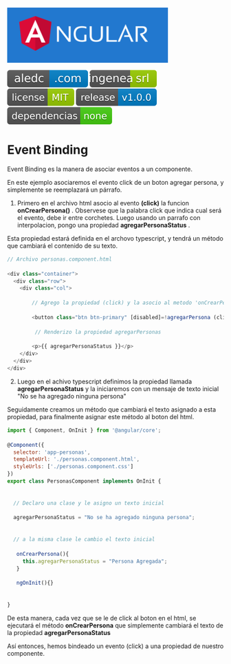 ![Angular](https://github.com/aledc7/Angular/blob/master/resources/angular.png?raw=true)


[![aledc.tk](https://github.com/aledc7/Scrum-Certification/blob/master/recursos/aledc.com.svg)](https://aledc.tk)
[![ingenea.com.ar](https://github.com/aledc7/Scrum-Certification/blob/master/recursos/ingenea.svg)](http://ingenea.com.ar)
[![License](https://github.com/aledc7/Scrum-Certification/blob/master/recursos/mit-license.svg)](https://aledc.com)
[![GitHub release](https://github.com/aledc7/Scrum-Certification/blob/master/recursos/release.svg)](https://aledc.com)
[![Dependencies](https://github.com/aledc7/Scrum-Certification/blob/master/recursos/dependencias-none.svg)](https://aledc.com)


# Event Binding

Event Binding es la manera de asociar eventos a un componente.

En este ejemplo asociaremos el evento click de un boton agregar persona, y simplemente se reemplazará un párrafo. 

1. Primero en el archivo html asocio al evento __(click)__ la funcion __onCrearPersona()__  .
Observese que la palabra click que indica cual será el evento, debe ir entre corchetes.
Luego usando un parrafo con interpolacion, pongo una propiedad __agregarPersonaStatus__ .

Esta propiedad estará definida en el archovo typescript, y tendrá un método que cambiará el contenido de su texto. 




```js
// Archivo personas.component.html

<div class="container">
  <div class="row">
    <div class="col">
      
        // Agrego la propiedad (click) y la asocio al metodo 'onCrearPersona()'

        <button class="btn btn-primary" [disabled]=!agregarPersona (click)="onCrearPersona()">Agregar Persona</button>
      
         // Renderizo la propiedad agregarPersonas
      
        <p>{{ agregarPersonaStatus }}</p>
    </div>
  </div>
</div>

````
2.  Luego en el achivo typescript definimos la propiedad llamada __agregarPersonaStatus__ y la iniciaremos con un mensaje de texto inicial "No se ha agregado ninguna persona"

Seguidamente creamos un método que cambiará el texto asignado a esta propiedad, para finalmente asignar este método al boton del html.


```js
import { Component, OnInit } from '@angular/core';

@Component({
  selector: 'app-personas',
  templateUrl: './personas.component.html',
  styleUrls: ['./personas.component.css']
})
export class PersonasComponent implements OnInit {


  // Declaro una clase y le asigno un texto inicial

  agregarPersonaStatus = "No se ha agregado ninguna persona";


  // a la misma clase le cambio el texto inicial
  
   onCrearPersona(){
     this.agregarPersonaStatus = "Persona Agregada";
   }

   ngOnInit(){}


}


````

De esta manera, cada vez que se le de click al boton en el html, se ejecutará el método __onCrearPersona__  que simplemente cambiará el texto de la propiedad __agregarPersonaStatus__ 

Así entonces, hemos bindeado un evento (click) a una propiedad de nuestro componente.



